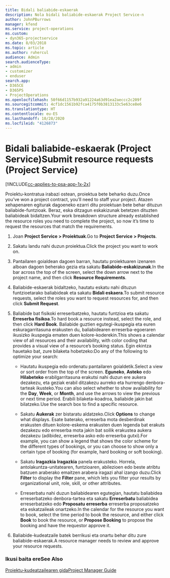 ```yaml
---
title: Bidali baliabide-eskaerak
description: Nola bidali baliabide-eskaerak Project Service-n
author: JohnPBurrows
manager: kfend
ms.service: project-operations
ms.custom:
- dyn365-projectservice
ms.date: 8/03/2018
ms.topic: article
ms.author: ruhercul
audience: Admin
search.audienceType:
- admin
- customizer
- enduser
search.app:
- D365CE
- D365PS
- ProjectOperations
ms.openlocfilehash: 50f66d1157b932a91224a63d91ea2aeccc2c209f
ms.sourcegitcommit: 4cf1dc1561b92fca4175f0b3813133c5e63ce8e6
ms.translationtype: HT
ms.contentlocale: eu-ES
ms.lasthandoff: 10/28/2020
ms.locfileid: "4126873"
---
```

# <a name="submit-resource-requests-project-service"></a><span data-ttu-id="db41b-103">Bidali baliabide-eskaerak (Project Service)</span><span class="sxs-lookup"><span data-stu-id="db41b-103">Submit resource requests (Project Service)</span></span>

[!INCLUDE[cc-applies-to-psa-app-1x-2x](../includes/cc-applies-to-psa-app-1x-2x.md)]

<span data-ttu-id="db41b-104">Proiektu-kontratua irabazi ostean, proiektua bete beharko duzu.</span><span class="sxs-lookup"><span data-stu-id="db41b-104">Once you’ve won a project contract, you’ll need to staff your project.</span></span> <span data-ttu-id="db41b-105">Atazen xehapenaren egiturak dagoeneko ezarri ditu proiektuan bete behar dituzun baliabide-funtzioak. Beraz, eska ditzagun eskakizunak betetzen dituzten baliabideak bidaltzen.</span><span class="sxs-lookup"><span data-stu-id="db41b-105">Your work breakdown structure already established the resource roles you need to complete the project, so now it’s time to request the resources that match the requirements.</span></span>  
  
1.  <span data-ttu-id="db41b-106">Joan **Project Service > Proiektuak**.</span><span class="sxs-lookup"><span data-stu-id="db41b-106">Go to **Project Service > Projects**.</span></span>  
  
2.  <span data-ttu-id="db41b-107">Sakatu landu nahi duzun proiektua.</span><span class="sxs-lookup"><span data-stu-id="db41b-107">Click the project you want to work on.</span></span>  
  
3.  <span data-ttu-id="db41b-108">Pantailaren goialdean dagoen barran, hautatu proiektuaren izenaren alboan dagoen beherako gezia eta sakatu **Baliabide-eskakizunak**.</span><span class="sxs-lookup"><span data-stu-id="db41b-108">In the bar across the top of the screen, select the down arrow next to the project name, and then click **Resource Requirements**.</span></span>  
  
4.  <span data-ttu-id="db41b-109">Baliabide-eskaerak bidaltzeko, hautatu eskatu nahi dituzun funtzioetarako baliabideak eta sakatu **Bidali eskaera**.</span><span class="sxs-lookup"><span data-stu-id="db41b-109">To submit resource requests, select the roles you want to request resources for, and then click **Submit Request**.</span></span>  
  
5.  <span data-ttu-id="db41b-110">Baliabide bat fisikoki erreserbatzeko, hautatu funtzioa eta sakatu **Erreserba fisikoa**.</span><span class="sxs-lookup"><span data-stu-id="db41b-110">To hard book a resource instead, select the role, and then click **Hard Book**.</span></span> <span data-ttu-id="db41b-111">Baliabide guztien egutegi-ikuspegia eta euren eskuragarritasuna erakusten du, baliabidearen erreserba-egoeraren ikusizko ikuspegia ematen duen kolore-koderekin.</span><span class="sxs-lookup"><span data-stu-id="db41b-111">This shows a calendar view of all resources and their availability, with color coding that provides a visual view of a resource’s booking status.</span></span> <span data-ttu-id="db41b-112">Egin ekintza hauetako bat, zure bilaketa hobetzeko:</span><span class="sxs-lookup"><span data-stu-id="db41b-112">Do any of the following to optimize your search:</span></span>  
  
    -   <span data-ttu-id="db41b-113">Hautatu ikuspegia edo ordenatu pantailaren goialdetik.</span><span class="sxs-lookup"><span data-stu-id="db41b-113">Select a view or sort order from the top of the screen.</span></span> <span data-ttu-id="db41b-114">**Eguneko**, **Asteko** edo **Hilabeteko** erabilgarritasuna erakutsi nahi duzun ere aukera dezakezu, eta geziak erabil ditzakezu aurreko eta hurrengo denbora-tarteak ikusteko.</span><span class="sxs-lookup"><span data-stu-id="db41b-114">You can also select whether to show availability for the **Day**, **Week**, or **Month**, and use the arrows to view the previous or next time period.</span></span> <span data-ttu-id="db41b-115">Erabili bilaketa-koadroa, baliabide jakin bat bilatzeko.</span><span class="sxs-lookup"><span data-stu-id="db41b-115">Use the search box to find a specific resource.</span></span>  
  
    -   <span data-ttu-id="db41b-116">Sakatu **Aukerak** zer bistaratu aldatzeko.</span><span class="sxs-lookup"><span data-stu-id="db41b-116">Click **Options** to change what displays.</span></span> <span data-ttu-id="db41b-117">Esate baterako, erreserba mota desberdinak erakusten dituen kolore-eskema erakusten duen legenda bat erakuts dezakezu edo erreserba mota jakin bat soilik erakustea aukera dezakezu (adibidez, erreserba asko edo erreserba gutxi).</span><span class="sxs-lookup"><span data-stu-id="db41b-117">For example, you can show a legend that shows the color scheme for the different types of bookings, or you can choose to show only a certain type of booking (for example, hard booking or soft booking).</span></span>  
  
    -   <span data-ttu-id="db41b-118">Sakatu **Iragazkia** **Iragazkia** panela erakusteko. Horrela, antolakuntza-unitatearen, funtzioaren, abilezioen edo beste atribtu batzuen araberako emaitzen arabera iragazi ahal izango duzu.</span><span class="sxs-lookup"><span data-stu-id="db41b-118">Click **Filter** to display the **Filter** pane, which lets you filter your results by organizational unit, role, skill, or other attributes.</span></span>  
  
    -   <span data-ttu-id="db41b-119">Erreserbatu nahi duzun baliabidearen egutegian, hautatu baliabidea erreserbatzeko denbora-tartea eta sakatu **Erreserbatu** baliabidea erreserbatzeko edo **Proposatu erreserba** erreserba proposatzeko eta eskatzaileak onartzeko.</span><span class="sxs-lookup"><span data-stu-id="db41b-119">In the calendar for the resource you want to book, select the time period to book the resource, and either click **Book** to book the resource, or **Propose Booking** to propose the booking and have the requestor approve it.</span></span>  
  
6.  <span data-ttu-id="db41b-120">Baliabide-kudeatzaile batek berrikusi eta onartu behar ditu zure baliabide-eskaerak.</span><span class="sxs-lookup"><span data-stu-id="db41b-120">A resource manager needs to review and approve your resource requests.</span></span>  
  
### <a name="see-also"></a><span data-ttu-id="db41b-121">Ikusi baita ere</span><span class="sxs-lookup"><span data-stu-id="db41b-121">See Also</span></span>  
 [<span data-ttu-id="db41b-122">Proiektu-kudeatzailearen gida</span><span class="sxs-lookup"><span data-stu-id="db41b-122">Project Manager Guide</span></span>](../psa/project-manager-guide.md)
